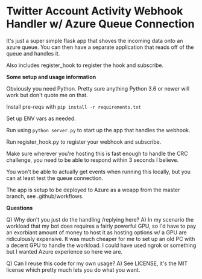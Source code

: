 # Twitter Account Activity Webhook Handler w/ Azure Queue Connection

It's just a super simple flask app that shoves the incoming data onto an azure queue. You can then have a separate application that reads off of the queue and handles it.

Also includes register_hook to register the hook and subscribe.

**Some setup and usage information**

Obviously you need Python. Pretty sure anything Python 3.6 or newer will work but don't quote me on that.

Install pre-reqs with `pip install -r requirements.txt`

Set up ENV vars as needed.

Run using `python server.py` to start up the app that handles the webhook.

Run register_hook.py to register your webhook and subscribe.

Make sure wherever you're hosting this is fast enough to handle the CRC challenge, you need to be able to respond within 3 seconds I believe.

You won't be able to actually get events when running this locally, but you can at least test the queue connection.

The app is setup to be deployed to Azure as a weapp from the master branch, see .github/workflows.

**Questions**

Q) Why don't you just do the handling /replying here?
A) In my scenario the workload that my bot does requires a fairly powerful GPU, so I'd have to pay an exorbiant amount of money to host it as hosting options w/ a GPU are ridiculously expensive. It was much cheaper for me to set up an old PC with a decent GPU to handle the workload. I could have used ngrok or something but I wanted Azure experience so here we are.

Q) Can I reuse this code for my own usage?
A) See LICENSE, it's the MIT license which pretty much lets you do what you want.

